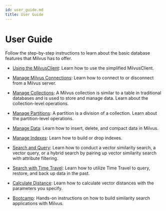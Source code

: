 ```yaml
---
id: user_guide.md
title: User Guide
---
```


# User Guide

Follow the step-by-step instructions to learn about the basic database features that Milvus has to offer. 

- [Using the MilvusClient](using_milvus_client.md): Learn how to use the simplified MilvusClient.

- [Manage Milvus Connections](manage_connection.md): Learn how to connect to or disconnect from a Milvus server.

- [Manage Collections](manage_collections.md): A Milvus collection is similar to a table in traditional databases and is used to store and manage data. Learn about the collection-level operations.

- [Manage Partitions](manage_partitions.md): A partition is a division of a collection. Learn about the partition-level operations.

- [Manage Data](manage_data.md): Learn how to insert, delete, and compact data in Milvus.

- [Manage Indexes](manage_indexes.md): Learn how to build or drop indexes.

- [Search and Query](search_and_query.md): Learn how to conduct a vector similarity search, a vector query, or a hybrid search by pairing up vector similarity search with attribute filtering.

- [Search with Time Travel](timetravel.md): Learn how to utilize Time Travel to query, restore, and back up data in the past.

- [Calculate Distance](calculate_distance.md): Learn how to calculate vector distances with the parameters you specify. 

- [Bootcamp](https://milvus.io/bootcamp/): Hands-on instructions on how to build similarity search applications with Milvus.

